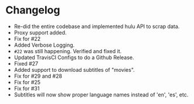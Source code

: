 
# Changelog
- Re-did the entire codebase and implemented hulu API to scrap data.
- Proxy support added.
- Fix for #22
- Added Verbose Logging.
- `#22` was still happening. Verified and fixed it.
- Updated TravisCI Configs to do a Github Release.
- Fixed #27
- Added support to download subtitles of "movies".
- Fix for #29 and #28
- Fix for #25
- Fix for #31
- Subtitles will now show proper language names instead of 'en', 'es', etc.